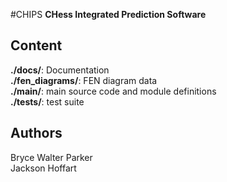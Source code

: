 #CHIPS
**CHess Integrated Prediction Software**

## Content 

**./docs/**: Documentation </br>
**./fen_diagrams/**: FEN diagram data </br>
**./main/**: main source code and module definitions </br>
**./tests/**: test suite </br>

## Authors

Bryce Walter Parker </br>
Jackson Hoffart 
